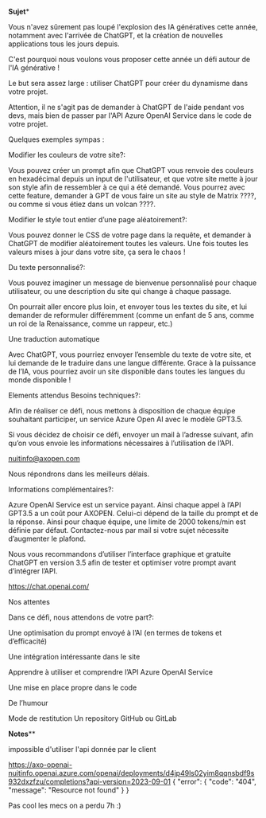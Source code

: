 
********************Sujet*********************

Vous n'avez sûrement pas loupé l'explosion des IA génératives cette année, notamment avec l'arrivée de ChatGPT, et la création de nouvelles applications tous les jours depuis. 

C'est pourquoi nous voulons vous proposer cette année un défi autour de l'IA générative ! 

Le but sera assez large : utiliser ChatGPT pour créer du dynamisme dans votre projet. 

 

Attention, il ne s'agit pas de demander à ChatGPT de l'aide pendant vos devs, mais bien de passer par l'API Azure OpenAI Service dans le code de votre projet. 

 

Quelques exemples sympas : 

 

Modifier les couleurs de votre site?: 

Vous pouvez créer un prompt afin que ChatGPT vous renvoie des couleurs en hexadécimal depuis un input de l'utilisateur, et que votre site mette à jour son style afin de ressembler à ce qui a été demandé. Vous pourrez avec cette feature, demander à GPT de vous faire un site au style de Matrix ????, ou comme si vous étiez dans un volcan ????. 

 

Modifier le style tout entier d’une page aléatoirement?: 

Vous pouvez donner le CSS de votre page dans la requête, et demander à ChatGPT de modifier aléatoirement toutes les valeurs. Une fois toutes les valeurs mises à jour dans votre site, ça sera le chaos ! 

 

Du texte personnalisé?: 

Vous pouvez imaginer un message de bienvenue personnalisé pour chaque utilisateur, ou une description du site qui change à chaque passage. 

On pourrait aller encore plus loin, et envoyer tous les textes du site, et lui demander de reformuler différemment (comme un enfant de 5 ans, comme un roi de la Renaissance, comme un rappeur, etc.) 

 

Une traduction automatique 

Avec ChatGPT, vous pourriez envoyer l’ensemble du texte de votre site, et lui demande de le traduire dans une langue différente. Grace à la puissance de l’IA, vous pourriez avoir un site disponible dans toutes les langues du monde disponible ! 

Elements attendus
Besoins techniques?: 

 

Afin de réaliser ce défi, nous mettons à disposition de chaque équipe souhaitant participer, un service Azure Open AI avec le modèle GPT3.5.  

Si vous décidez de choisir ce défi, envoyer un mail à l’adresse suivant, afin qu’on vous envoie les informations nécessaires à l’utilisation de l’API. 

nuitinfo@axopen.com 

Nous répondrons dans les meilleurs délais. 

 

Informations complémentaires?: 

 

Azure OpenAI Service est un service payant. Ainsi chaque appel à l’API GPT3.5 a un coût pour AXOPEN. Celui-ci dépend de la taille du prompt et de la réponse. Ainsi pour chaque équipe, une limite de 2000 tokens/min est définie par défaut. Contactez-nous par mail si votre sujet nécessite d’augmenter le plafond. 

Nous vous recommandons d’utiliser l’interface graphique et gratuite ChatGPT en version 3.5 afin de tester et optimiser votre prompt avant d’intégrer l’API. 

https://chat.openai.com/ 

 

Nos attentes 

 

Dans ce défi, nous attendons de votre part?: 

Une optimisation du prompt envoyé à l’AI (en termes de tokens et d’efficacité) 

Une intégration intéressante dans le site 

Apprendre à utiliser et comprendre l’API Azure OpenAI Service 

Une mise en place propre dans le code 

De l’humour 

Mode de restitution
Un repository GitHub ou GitLab


************************Notes**************************


impossible d'utiliser l'api donnée par le client

https://axo-openai-nuitinfo.openai.azure.com/openai/deployments/d4jp49ls02yim8qqnsbdf9s932dxzfzu/completions?api-version=2023-09-01
{
  "error": {
    "code": "404",
    "message": "Resource not found"
  }
}



Pas cool les mecs on a perdu 7h :)
